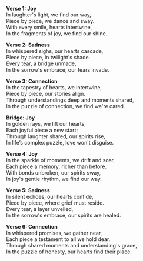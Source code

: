 

**Verse 1: Joy**  
In laughter's light, we find our way,  
Piece by piece, we dance and sway.  
With every smile, hearts intertwine,  
In the fragments of joy, we find our shine.  

**Verse 2: Sadness**  
In whispered sighs, our hearts cascade,  
Piece by piece, in twilight's shade.  
Every tear, a bridge unmade,  
In the sorrow's embrace, our fears invade.  

**Verse 3: Connection**  
In the tapestry of hearts, we intertwine,  
Piece by piece, our stories align.  
Through understandings deep and moments shared,  
In the puzzle of connection, we find we're cared.

**Bridge: Joy**  
In golden rays, we lift our hearts,  
Each joyful piece a new start;  
Through laughter shared, our spirits rise,  
In life’s complex puzzle, love won't disguise.  

**Verse 4: Joy**  
In the sparkle of moments, we drift and soar,  
Each piece a memory, richer than before.  
With bonds unbroken, our spirits sway,  
In joy's gentle rhythm, we find our way.  

**Verse 5: Sadness**  
In silent echoes, our hearts confide,  
Piece by piece, where grief must reside.  
Every tear, a layer unveiled,  
In the sorrow's embrace, our spirits are healed.  

**Verse 6: Connection**  
In whispered promises, we gather near,  
Each piece a testament to all we hold dear.  
Through shared moments and understanding's grace,  
In the puzzle of honesty, our hearts find their place.